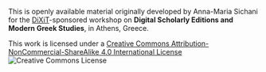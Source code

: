 
This is openly available material originally developed by Anna-Maria Sichani for the <a href="http://dixit.uni-koeln.de">DiXiT</a>-sponsored workshop on <b>Digital Scholarly Editions and Modern Greek Studies</b>, in Athens, Greece.

This work is licensed under a <a rel="license" href="http://creativecommons.org/licenses/by-nc-sa/4.0/">Creative Commons Attribution-NonCommercial-ShareAlike 4.0 International License</a> <img alt="Creative Commons License" style="border-width:0" src="https://i.creativecommons.org/l/by-nc-sa/4.0/88x31.png" />

